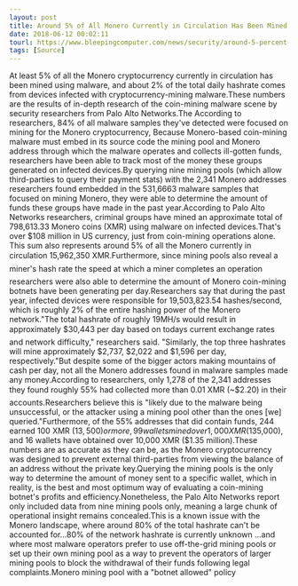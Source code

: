 ```yaml
---
layout: post
title: Around 5% of All Monero Currently in Circulation Has Been Mined Using Malware
date: 2018-06-12 00:02:11
tourl: https://www.bleepingcomputer.com/news/security/around-5-percent-of-all-monero-currently-in-circulation-has-been-mined-using-malware/
tags: [Source]
---
```

At least 5% of all the Monero cryptocurrency currently in circulation has been mined using malware, and about 2% of the total daily hashrate comes from devices infected with cryptocurrency-mining malware.These numbers are the results of in-depth research of the coin-mining malware scene by security researchers from Palo Alto Networks.The According to researchers, 84% of all malware samples they've detected were focused on mining for the Monero cryptocurrency, Because Monero-based coin-mining malware must embed in its source code the mining pool and Monero address through which the malware operates and collects ill-gotten funds, researchers have been able to track most of the money these groups generated on infected devices.By querying nine mining pools (which allow third-parties to query their payment stats) with the 2,341 Monero addresses researchers found embedded in the 531,6663 malware samples that focused on mining Monero, they were able to determine the amount of funds these groups have made in the past year.According to Palo Alto Networks researchers, criminal groups have mined an approximate total of 798,613.33 Monero coins (XMR) using malware on infected devices.That's over $108 million in US currency, just from coin-mining operations alone. This sum also represents around 5% of all the Monero currently in circulation 15,962,350 XMR.Furthermore, since mining pools also reveal a miner's hash rate the speed at which a miner completes an operation researchers were also able to determine the amount of Monero coin-mining botnets have been generating per day.Researchers say that during the past year, infected devices were responsible for 19,503,823.54 hashes/second, which is roughly 2% of the entire hashing power of the Monero network."The total hashrate of roughly 19MH/s would result in approximately $30,443 per day based on todays current exchange rates and network difficulty," researchers said. "Similarly, the top three hashrates will mine approximately $2,737, $2,022 and $1,596 per day, respectively."But despite some of the bigger actors making mountains of cash per day, not all the Monero addresses found in malware samples made any money.According to researchers, only 1,278 of the 2,341 addresses they found roughly 55% had collected more than 0.01 XMR (~$2.20) in their accounts.Researchers believe this is "likely due to the malware being unsuccessful, or the attacker using a mining pool other than the ones [we] queried."Furthermore, of the 55% addresses that did contain funds, 244 earned 100 XMR ($13,500) or more, 99 wallets mined over 1,000 XMR ($135,000), and 16 wallets have obtained over 10,000 XMR ($1.35 million).These numbers are as accurate as they can be, as the Monero cryptocurrency was designed to prevent external third-parties from viewing the balance of an address without the private key.Querying the mining pools is the only way to determine the amount of money sent to a specific wallet, which in reality, is the best and most optimum way of evaluating a coin-mining botnet's profits and efficiency.Nonetheless, the Palo Alto Networks report only included data from nine mining pools only, meaning a large chunk of operational insight remains concealed.This is a known issue with the Monero landscape, where around 80% of the total hashrate can't be accounted for...80% of the network hashrate is currently unknown ...and where most malware operators prefer to use off-the-grid mining pools or set up their own mining pool as a way to prevent the operators of larger mining pools to block the withdrawal of their funds following legal complaints.Monero mining pool with a "botnet allowed" policy